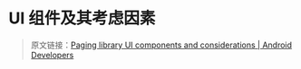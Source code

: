 # UI 组件及其考虑因素
> 原文链接：[Paging library UI components and considerations  |  Android Developers](https://developer.android.google.cn/topic/libraries/architecture/paging/ui)

